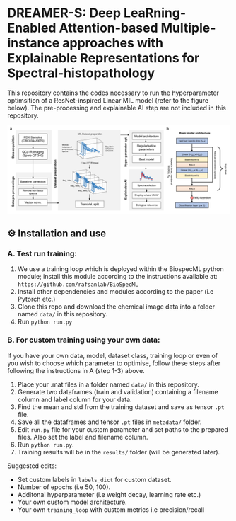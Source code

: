 # DREAMER-S: **D**eep Lea**R**ning-**E**nabled **A**ttention-based **M**ultiple-instance approaches with **E**xplainable **R**epresentations for **S**pectral-histopathology

This repository contains the codes necessary to run the hyperparameter optimsition of a ResNet-inspired Linear MIL model (refer to the figure below). The pre-processing and explainable AI step are not included in this repository.

![Workflow](src/fig_workflow.png)

## ⚙️ Installation and use

### A. Test run training:

1. We use a training loop which is deployed within the BiospecML python module; install this module according to the instructions available at: `https://github.com/rafsanlab/BioSpecML`
2. Install other dependencies and modules according to the paper (i.e Pytorch etc.)
3. Clone this repo and download the chemical image data into a folder named `data/` in this repository.
4. Run `python run.py`

### B. For custom training using your own data:

If you have your own data, model, dataset class, training loop or even of you wish to choose which parameter to optimise, follow these steps after following the instructions in A (step 1-3) above.

1.  Place your .mat files in a folder named `data/` in this repository.
2.  Generate two dataframes (train and validation) containing a filename column and label column for your data.
3.  Find the mean and std from the training dataset and save as tensor `.pt` file.
4.  Save all the dataframes and tensor `.pt` files in `metadata/` folder.
5.  Edit `run.py` file for your custom parameter and set paths to the prepared files. Also set the label and filename column.
6.  Run `python run.py`.
7.  Training results will be in the `results/` folder (will be generated later).

Suggested edits:

- Set custom labels in `labels_dict` for custom dataset.
- Number of epochs (i.e 50, 100).
- Additonal hyperparameter (i.e weight decay, learning rate etc.)
- Your own custom model architecture.
- Your own `training_loop` with custom metrics i.e precision/recall
